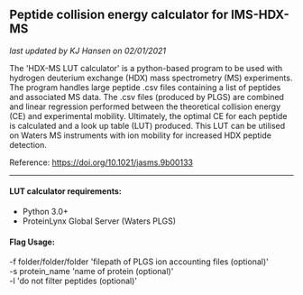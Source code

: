 ## Peptide collision energy calculator for IMS-HDX-MS

*last updated by KJ Hansen on 02/01/2021*

The 'HDX-MS LUT calculator' is a python-based program to be used with hydrogen deuterium exchange (HDX) mass spectrometry (MS) experiments. The program handles large peptide .csv files containing a list of peptides and associated MS data. The .csv files (produced by PLGS) are combined and linear regression performed between the theoretical collision energy (CE) and experimental mobility. Ultimately, the optimal CE for each peptide is calculated and a look up table (LUT) produced. This LUT can be utilised on Waters MS instruments with ion mobility for increased HDX peptide detection.

Reference: https://doi.org/10.1021/jasms.9b00133

---

#### LUT calculator requirements:

- Python 3.0+
- ProteinLynx Global Server (Waters PLGS)

#### Flag Usage:

-f 	folder/folder/folder	'filepath of PLGS ion accounting files (optional)'<br>
-s	protein_name		'name of protein (optional)'<br>
-l  'do not filter peptides (optional)'<br>
